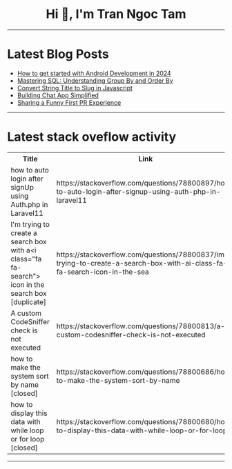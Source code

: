 <h1 align="center">Hi 👋, I'm Tran Ngoc Tam</h1>

---

# Latest Blog Posts 
<!-- BLOG-POST-LIST:START -->
- [How to get started with Android Development in 2024](https://dev.to/olise/how-to-get-started-with-android-development-in-2024-1njj)
- [Mastering SQL: Understanding Group By and Order By](https://dev.to/mayorla/mastering-sql-understanding-group-by-and-order-by-48bm)
- [Convert String Title to Slug in Javascript](https://dev.to/fikriqx/convert-string-title-to-slug-in-javascript-323d)
- [Building Chat App Simplified](https://dev.to/vaishnavsherla/building-chat-app-simplified-5cfe)
- [Sharing a Funny First PR Experience](https://dev.to/bridget_amana/sharing-a-funny-first-pr-experience-e3l)
<!-- BLOG-POST-LIST:END -->

---

# Latest stack oveflow activity
<table>
  <tr><th>Title</th><th>Link</th></tr>
  <!-- STACKOVERFLOW:START --><tr><td>how to auto login after signUp using Auth.php in Laravel11</td><td>https://stackoverflow.com/questions/78800897/how-to-auto-login-after-signup-using-auth-php-in-laravel11</td></tr><tr><td>I&#39;m trying to create a search box with a&lt;i class=&quot;fa fa-search&quot;&gt; icon in the search box [duplicate]</td><td>https://stackoverflow.com/questions/78800837/im-trying-to-create-a-search-box-with-ai-class-fa-fa-search-icon-in-the-sea</td></tr><tr><td>A custom CodeSniffer check is not executed</td><td>https://stackoverflow.com/questions/78800813/a-custom-codesniffer-check-is-not-executed</td></tr><tr><td>how to make the system sort by name [closed]</td><td>https://stackoverflow.com/questions/78800686/how-to-make-the-system-sort-by-name</td></tr><tr><td>how to display this data with while loop or for loop [closed]</td><td>https://stackoverflow.com/questions/78800680/how-to-display-this-data-with-while-loop-or-for-loop</td></tr><!-- STACKOVERFLOW:END -->
</table>

---



